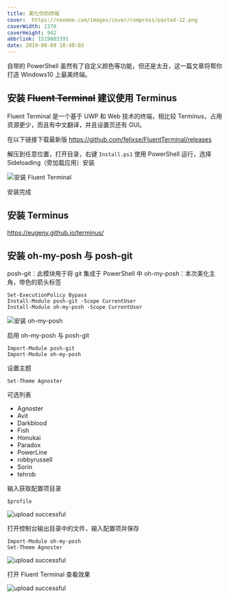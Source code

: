 ```yaml
---
title: 美化你的终端
cover:  https://nexmoe.com/images/cover/compress/pasted-12.png
coverWidth: 1370
coverHeight: 942
abbrlink: 1519803391
date: 2019-08-09 18:49:03
---
```

自带的 PowerShell 虽然有了自定义颜色等功能，但还是太丑，这一篇文章将帮你打造 Windows10 上最美终端。

<!--more-->

## 安装 ~~Fluent Terminal~~ 建议使用 Terminus

Fluent Terminal 是一个基于 UWP 和 Web 技术的终端，相比较 Terminus，占用资源更少，而且有中文翻译，并且设置页还有 GUI。

在以下链接下载最新版
<https://github.com/felixse/FluentTerminal/releases>

解压到任意位置，打开目录，右键 `Install.ps1` 使用 PowerShell 运行，选择 Sideloading（旁加载应用）安装

![安装 Fluent Terminal](https://nexmoe.com/images/美化你的终端/pasted-1.png)

安装完成

## 安装 Terminus

<https://eugeny.github.io/terminus/>

## 安装 oh-my-posh 与 posh-git

posh-git：此模块用于将 git 集成于 PowerShell 中
oh-my-posh：本次美化主角，带色的箭头标签

```
Set-ExecutionPolicy Bypass
Install-Module posh-git -Scope CurrentUser
Install-Module oh-my-posh -Scope CurrentUser
```

![安装 oh-my-posh](https://nexmoe.com/images/美化你的终端/pasted-7.png)

启用 oh-my-posh 与 posh-git

```
Import-Module posh-git
Import-Module oh-my-posh
```

设置主题

```
Set-Theme Agnoster
```

可选列表

- Agnoster
- Avit
- Darkblood
- Fish
- Honukai
- Paradox
- PowerLine
- robbyrussell
- Sorin
- tehrob

 输入获取配置项目录

```
$profile
```

![upload successful](https://nexmoe.com/images/美化你的终端/pasted-9.png)

打开控制台输出目录中的文件，输入配置项并保存

```
Import-Module oh-my-posh
Set-Theme Agnoster
```

![upload successful](https://nexmoe.com/images/美化你的终端/pasted-10.png)

打开 Fluent Terminal 查看效果

![upload successful](https://nexmoe.com/images/美化你的终端/pasted-12.png)
